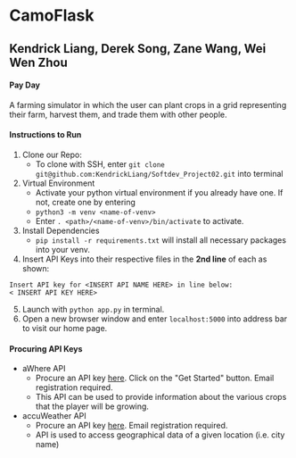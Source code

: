 # CamoFlask
## Kendrick Liang, Derek Song, Zane Wang, Wei Wen Zhou

#### Pay Day
A farming simulator in which the user can plant crops in a grid representing their farm, harvest them, and trade them with other people.

#### Instructions to Run
1. Clone our Repo:
    - To clone with SSH, enter ` git clone git@github.com:KendrickLiang/Softdev_Project02.git ` into terminal
2. Virtual Environment
    - Activate your python virtual environment if you already have one. If not, create one by entering
    - ` python3 -m venv <name-of-venv> `  
    - Enter ` . <path>/<name-of-venv>/bin/activate `  to activate.
3. Install Dependencies
    - ` pip install -r requirements.txt ` will install all necessary packages into your venv.
4. Insert API Keys into their respective files in the **2nd line** of each as shown:
  ```
  Insert API key for <INSERT API NAME HERE> in line below:
  < INSERT API KEY HERE>
  ```
5. Launch with ` python app.py ` in terminal.
6. Open a new browser window and enter ` localhost:5000 ` into address bar to visit our home page.

#### Procuring API Keys
- aWhere API
    - Procure an API key [here](https://developer.awhere.com/). Click on the "Get Started" button. Email registration required.
    -  This API can be used to provide information about the various crops that the player will be growing.
- accuWeather API
    - Procure an API key [here](https://developer.accuweather.com/). Email registration required.
    - API is used to access geographical data of a given location (i.e. city name)

